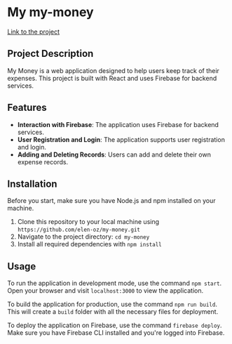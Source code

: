 # My my-money

[Link to the project](https://mymoney-54d85.web.app/)

## Project Description

My Money is a web application designed to help users keep track of their expenses. This project is built with React and uses Firebase for backend services.

## Features

- **Interaction with Firebase**: The application uses Firebase for backend services.
- **User Registration and Login**: The application supports user registration and login.
- **Adding and Deleting Records**: Users can add and delete their own expense records.

## Installation

Before you start, make sure you have Node.js and npm installed on your machine.

1. Clone this repository to your local machine using `https://github.com/elen-oz/my-money.git`
2. Navigate to the project directory: `cd my-money`
3. Install all required dependencies with `npm install`

## Usage

To run the application in development mode, use the command `npm start`. Open your browser and visit `localhost:3000` to view the application.

To build the application for production, use the command `npm run build`. This will create a `build` folder with all the necessary files for deployment.

To deploy the application on Firebase, use the command `firebase deploy`. Make sure you have Firebase CLI installed and you're logged into Firebase.

